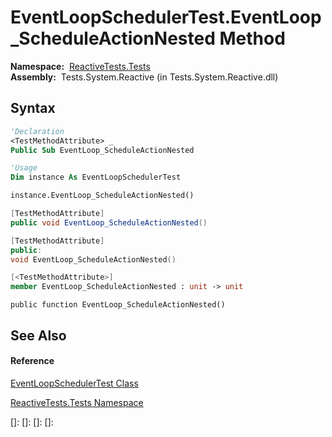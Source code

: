 # EventLoopSchedulerTest.EventLoop\_ScheduleActionNested Method

**Namespace:**  [ReactiveTests.Tests](ReactiveTests.Tests\ReactiveTests.Tests.md)  
**Assembly:**  Tests.System.Reactive (in Tests.System.Reactive.dll)

## Syntax

```vb
'Declaration
<TestMethodAttribute> _
Public Sub EventLoop_ScheduleActionNested
```

```vb
'Usage
Dim instance As EventLoopSchedulerTest

instance.EventLoop_ScheduleActionNested()
```

```csharp
[TestMethodAttribute]
public void EventLoop_ScheduleActionNested()
```

```c++
[TestMethodAttribute]
public:
void EventLoop_ScheduleActionNested()
```

```fsharp
[<TestMethodAttribute>]
member EventLoop_ScheduleActionNested : unit -> unit 
```

```jscript
public function EventLoop_ScheduleActionNested()
```

## See Also

#### Reference

[EventLoopSchedulerTest Class](EventLoopSchedulerTest\EventLoopSchedulerTest.md)

[ReactiveTests.Tests Namespace](ReactiveTests.Tests\ReactiveTests.Tests.md)

[]: 
[]: 
[]: 
[]: 